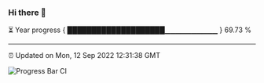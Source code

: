 ### Hi there 👋

⏳ Year progress { ████████████████████▁▁▁▁▁▁▁▁▁▁ } 69.73 %

---

⏰ Updated on Mon, 12 Sep 2022 12:31:38 GMT

![Progress Bar CI](https://github.com/liununu/liununu/workflows/Progress%20Bar%20CI/badge.svg)
